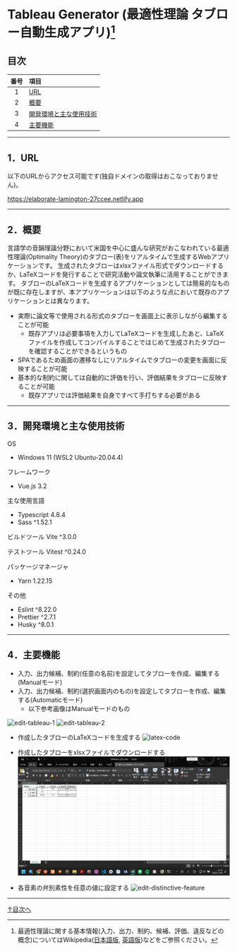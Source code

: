 # Tableau Generator (最適性理論 タブロー自動生成アプリ)[^1]

## 目次
| 番号 | 項目 |
|:-:|:--|
| 1 | [URL](#1url) |
| 2 | [概要](#2概要) |
| 3 | [開発環境と主な使用技術](#3開発環境と主な使用技術) |
| 4 | [主要機能](#4主要機能) |

***
## 1．URL
以下のURLからアクセス可能です(独自ドメインの取得はおこなっておりません)。

https://elaborate-lamington-27ccee.netlify.app

***
## 2．概要
言語学の音韻理論分野において米国を中心に盛んな研究がおこなわれている最適性理論(Optimality Theory)のタブロー(表)をリアルタイムで生成するWebアプリケーションです。
生成されたタブローはxlsxファイル形式でダウンロードするか、LaTeXコードを発行することで研究活動や論文執筆に活用することができます。
タブローのLaTeXコードを生成するアプリケーションとしては簡易的なものが既に存在しますが、本アプリケーションは以下のような点において既存のアプリケーションとは異なります。

+ 実際に論文等で使用される形式のタブローを画面上に表示しながら編集することが可能
  + 既存アプリは必要事項を入力してLaTeXコードを生成したあと、LaTeXファイルを作成してコンパイルすることではじめて生成されたタブローを確認することができるというもの
+ SPAであるため画面の遷移なしにリアルタイムでタブローの変更を画面に反映することが可能
+ 基本的な制約に関しては自動的に評価を行い、評価結果をタブローに反映することが可能
  + 既存アプリでは評価結果を自身ですべて手打ちする必要がある

***
## 3．開発環境と主な使用技術
OS
+ Windows 11 (WSL2 Ubuntu-20.04.4)

フレームワーク
+ Vue.js 3.2

主な使用言語
+ Typescript 4.8.4
+ Sass ^1.52.1

ビルドツール
Vite ^3.0.0

テストツール
Vitest  ^0.24.0

パッケージマネージャ
+ Yarn 1.22.15

その他
+ Eslint ^8.22.0
+ Prettier ^2.7.1
+ Husky ^8.0.1

***
## 4．主要機能
+ 入力、出力候補、制約(任意の名前)を設定してタブローを作成、編集する(Manualモード)
+ 入力、出力候補、制約(選択画面内のもの)を設定してタブローを作成、編集する(Automaticモード)
  + 以下参考画像はManualモードのもの

![edit-tableau-1](public/readme/edit-tableau-1.gif)
![edit-tableau-2](public/readme/edit-tableau-2.gif)

+ 作成したタブローのLaTeXコードを生成する
![latex-code](public/readme/latex-code.gif)

+ 作成したタブローをxlsxファイルでダウンロードする
![excel-tableau](public/readme/excel-tableau.png)

+ 各音素の弁別素性を任意の値に設定する
![edit-distinctive-feature](public/readme/edit-distinctive-feature.gif)

***
[↑目次へ](#目次)

[^1]: 最適性理論に関する基本情報(入力、出力、制約、候補、評価、違反などの概念)についてはWikipedia([日本語版](https://ja.wikipedia.org/wiki/%E6%9C%80%E9%81%A9%E6%80%A7%E7%90%86%E8%AB%96), [英語版](https://en.wikipedia.org/wiki/Optimality_Theory))などをご参照ください。
